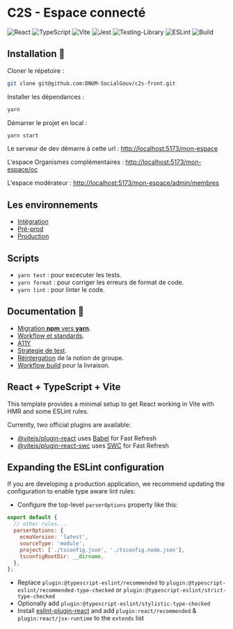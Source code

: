 # C2S - Espace connecté

![React](https://img.shields.io/badge/react-%2320232a.svg?style=for-the-badge&logo=react&logoColor=%2361DAFB)
![TypeScript](https://img.shields.io/badge/typescript-%23007ACC.svg?style=for-the-badge&logo=typescript&logoColor=white)
![Vite](https://img.shields.io/badge/vite-%23646CFF.svg?style=for-the-badge&logo=vite&logoColor=white)
![Jest](https://img.shields.io/badge/-jest-%23C21325?style=for-the-badge&logo=jest&logoColor=white)
![Testing-Library](https://img.shields.io/badge/-TestingLibrary-%23E33332?style=for-the-badge&logo=testing-library&logoColor=white)
![ESLint](https://img.shields.io/badge/ESLint-4B3263?style=for-the-badge&logo=eslint&logoColor=white)
![Build](https://github.com//DNUM-SocialGouv/c2s-front/actions/workflows/c2s-github-ci.yml/badge.svg)

## Installation :construction_worker:

Cloner le répetoire :

```bash
git clone git@github.com:DNUM-SocialGouv/c2s-front.git
```

Installer les dépendances :

```bash
yarn
```

Démarrer le projet en local :

```bash
yarn start
```

Le serveur de dev démarre à cette url : [http://localhost:5173/mon-espace](http://localhost:5173/mon-espace)

L'espace Organismes complémentaires : [http://localhost:5173/mon-espace/oc](http://localhost:5173/mon-espace/oc)

L'espace modérateur : [http://localhost:5173/mon-espace/admin/membres](http://localhost:5173/mon-espace/admin/membres)

## Les environnements

- [Intégration](https://c2s-integration.cegedim.cloud/)
- [Pré-prod](https://c2s-preprod.cegedim.cloud)
- [Production](https://www.complementaire-sante-solidaire.gouv.fr/)

## Scripts

- `yarn test` : pour excecuter les tests.
- `yarn format` : pour corriger les erreurs de format de code.
- `yarn lint` : pour linter le code.

## Documentation :book:

- [Migration **npm** vers **yarn**](/doc/adr/yarn.md).
- [Workflow et standards](/doc/WORKFLOW-ET-STANDARDS.md).
- [A11Y](/doc/A11Y.md)
- [Strategie de test](/doc/STRATEGIE_TEST.md).
- [Réintergation](./doc/adr/REACTIVATE_GROUPES.md) de la notion de groupe.
- [Workflow build](./doc/LIVRAISON.md) pour la livraison.

## React + TypeScript + Vite

This template provides a minimal setup to get React working in Vite with HMR and some ESLint rules.

Currently, two official plugins are available:

- [@vitejs/plugin-react](https://github.com/vitejs/vite-plugin-react/blob/main/packages/plugin-react/README.md) uses [Babel](https://babeljs.io/) for Fast Refresh
- [@vitejs/plugin-react-swc](https://github.com/vitejs/vite-plugin-react-swc) uses [SWC](https://swc.rs/) for Fast Refresh

## Expanding the ESLint configuration

If you are developing a production application, we recommend updating the configuration to enable type aware lint rules:

- Configure the top-level `parserOptions` property like this:

```js
export default {
  // other rules...
  parserOptions: {
    ecmaVersion: 'latest',
    sourceType: 'module',
    project: ['./tsconfig.json', './tsconfig.node.json'],
    tsconfigRootDir: __dirname,
  },
};
```

- Replace `plugin:@typescript-eslint/recommended` to `plugin:@typescript-eslint/recommended-type-checked` or `plugin:@typescript-eslint/strict-type-checked`
- Optionally add `plugin:@typescript-eslint/stylistic-type-checked`
- Install [eslint-plugin-react](https://github.com/jsx-eslint/eslint-plugin-react) and add `plugin:react/recommended` & `plugin:react/jsx-runtime` to the `extends` list

